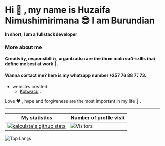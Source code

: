 # Hi :open_hands: , my name is Huzaifa Nimushimirimana :sunglasses: I am Burundian
#### In short, I am a fullstack developer

### More about me
#### Creativity, responsibility, organization are the three main soft-skills that define me best at work :muscle:.
#### Wanna contact me? here is my whatsapp number +257 76 88 77 73.

- websites created: 
  - [Kubwacu](https://www.kubwacu.com) .

Love :heart: , hope and forgiveness are the most important in my life :star2: .
___

|My statistics|Number of profile visit|
|-|-|
|[![kalculata's github stats](https://github-readme-stats.vercel.app/api?username=kalculata&show_icons=true&theme=tokyonight&hide_title=true)](https://github.com/kalculata)|![Visitors](https://profile-counter.glitch.me/%7Bkalculata%7D/count.svg)

![Top Langs](https://github-readme-stats.vercel.app/api/top-langs/?username=kalculata&theme=tokyonight)
